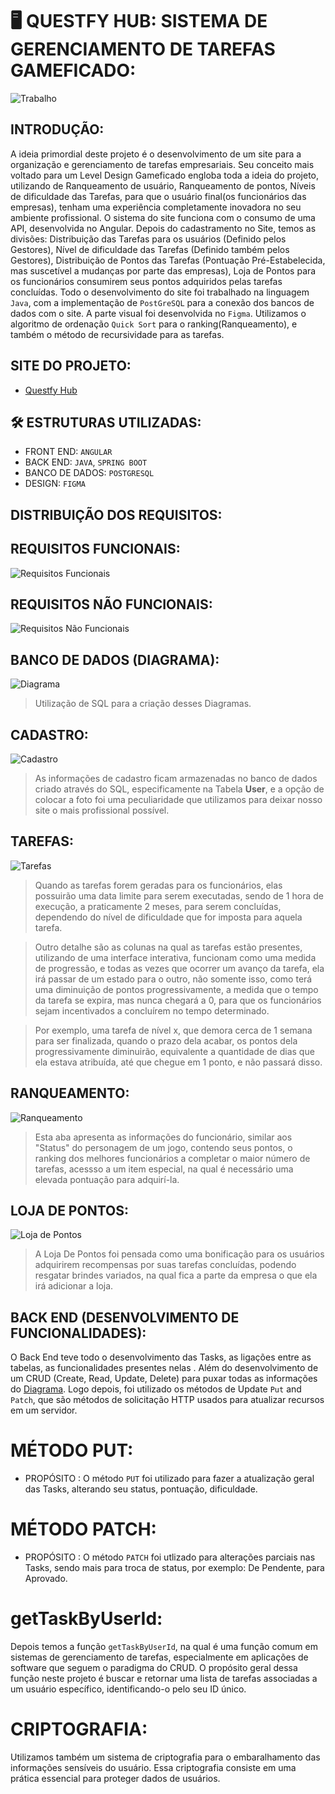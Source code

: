 # 🖥️ QUESTFY HUB: SISTEMA DE GERENCIAMENTO DE TAREFAS GAMEFICADO:

![Trabalho](https://github.com/Questfy-Hub/General_Informations/assets/132410269/f87fd2d4-74dd-4247-875e-77bc4347defb)



## INTRODUÇÃO:

A ideia primordial deste projeto é o desenvolvimento de um site para a organização e gerenciamento de tarefas empresariais. Seu conceito mais voltado para um Level Design Gameficado engloba toda a ideia do projeto, utilizando de Ranqueamento de usuário, Ranqueamento de pontos, Níveis de dificuldade das Tarefas, para que o usuário final(os funcionários das empresas), tenham uma experiência completamente inovadora no seu ambiente profissional. O sistema do site funciona com o consumo de uma API, desenvolvida no Angular. Depois do cadastramento no Site, temos as divisões: Distribuição das Tarefas para os usuários (Definido pelos Gestores), Nível de dificuldade das Tarefas (Definido também pelos Gestores), Distribuição de Pontos das Tarefas (Pontuação Pré-Estabelecida, mas suscetível a mudanças por parte das empresas), Loja de Pontos para os funcionários consumirem seus pontos adquiridos pelas tarefas concluídas. Todo o desenvolvimento do site foi trabalhado na linguagem `Java`, com a implementação de `PostGreSQL` para a conexão dos bancos de dados com o site. A parte visual foi desenvolvida no `Figma`. Utilizamos o algoritmo de ordenação `Quick Sort` para o ranking(Ranqueamento), e também o método de recursividade para as tarefas.



## SITE DO PROJETO:

 - [Questfy Hub](https://questfyhub.netlify.app/login)


## 🛠️ ESTRUTURAS UTILIZADAS:

- FRONT END: `ANGULAR`
- BACK END: `JAVA`, `SPRING BOOT`
- BANCO DE DADOS: `POSTGRESQL`
- DESIGN: `FIGMA`


## DISTRIBUIÇÃO DOS REQUISITOS:


## REQUISITOS FUNCIONAIS:

![Requisitos Funcionais](https://github.com/Questfy-Hub/General_Informations/assets/132410269/573e87eb-816a-4de4-982f-9a3cff539a82)

## REQUISITOS NÃO FUNCIONAIS:

![Requisitos Não Funcionais](https://github.com/Questfy-Hub/General_Informations/assets/132410269/aa213d69-d34f-4f7d-991d-6eeb535fdede)

## BANCO DE DADOS (DIAGRAMA):

![Diagrama](https://github.com/Questfy-Hub/General_Informations/assets/132410269/0f5f99ed-3c72-48de-adc6-fb63df01c830)

> Utilização de SQL para a criação desses Diagramas.






## CADASTRO:

![Cadastro](https://github.com/Questfy-Hub/General_Informations/assets/132410269/de40e406-ea7a-4af4-a7f1-b7e7e696ce87)

> As informações de cadastro ficam armazenadas no banco de dados criado através do SQL, especificamente na Tabela **User**, e a opção de colocar a foto foi uma peculiaridade que utilizamos para deixar nosso site o mais profissional possível.

## TAREFAS: 

![Tarefas](https://github.com/Questfy-Hub/General_Informations/assets/132410269/a485749a-7cea-4e4f-8ad2-bcd9c6f6e674)

> Quando as tarefas forem geradas para os funcionários, elas possuirão uma data limite para serem executadas, sendo de 1 hora de execução, a praticamente 2 meses, para serem concluídas,
dependendo do nível de dificuldade que for imposta para aquela tarefa.

> Outro detalhe são as colunas na qual as tarefas estão presentes, utilizando de uma interface interativa, funcionam como uma medida de progressão, e todas as vezes que ocorrer um avanço da tarefa, ela irá passar de um estado para o outro, não somente isso, como terá uma diminuição de pontos progressivamente, a medida que o tempo da tarefa se expira, mas nunca chegará a 0, para que os funcionários sejam incentivados a concluírem no tempo determinado.

> Por exemplo, uma tarefa de nível x, que demora cerca de 1 semana para ser finalizada, quando o prazo dela acabar, os pontos dela progressivamente diminuirão, equivalente a quantidade de dias que ela estava atribuída, até que chegue em 1 ponto, e não passará disso.

## RANQUEAMENTO:

![Ranqueamento](https://github.com/Questfy-Hub/General_Informations/assets/132410269/5a862cd5-c27f-47bd-9b18-2e67e633d7e0)

> Esta aba apresenta as informações do funcionário, similar aos "Status" do personagem de um jogo, contendo seus pontos, o ranking dos melhores funcionários a completar o maior número de tarefas, acessso a um item especial, na qual é necessário uma elevada pontuação para adquirí-la.

## LOJA DE PONTOS:


![Loja de Pontos](https://github.com/Questfy-Hub/General_Informations/assets/132410269/e0b02b44-f82a-435e-ba6a-6aef77120ceb)

> A Loja De Pontos foi pensada como uma bonificação para os usuários adquirirem recompensas por suas tarefas concluídas, podendo resgatar brindes variados, na qual fica a parte da empresa o que ela irá adicionar a loja.



## BACK END (DESENVOLVIMENTO DE FUNCIONALIDADES):

O Back End teve todo o desenvolvimento das Tasks, as ligações entre as tabelas, as funcionalidades presentes nelas . Além do desenvolvimento de um CRUD (Create, Read, Update, Delete) para puxar todas as informações
do [Diagrama](https://github.com/Questfy-Hub/General_Informations/assets/132410269/0f5f99ed-3c72-48de-adc6-fb63df01c830).
Logo depois, foi utilizado os métodos de Update `Put` and `Patch`, que são métodos de solicitação HTTP usados para atualizar recursos em um servidor.

# MÉTODO PUT:

- PROPÓSITO : O método `PUT` foi utilizado para fazer a atualização geral das Tasks, alterando seu status, pontuação, dificuldade.

# MÉTODO PATCH:

- PROPÓSITO : O método `PATCH` foi utlizado para alterações parciais nas Tasks, sendo mais para troca de status, por exemplo: De Pendente, para Aprovado.


# getTaskByUserId:

Depois temos a função `getTaskByUserId`, na qual é uma função comum em sistemas de gerenciamento de tarefas, especialmente em aplicações de software que seguem o paradigma do CRUD. O propósito geral dessa função neste projeto é buscar e retornar uma lista de tarefas associadas a um usuário específico, identificando-o pelo seu ID único.


# CRIPTOGRAFIA:

Utilizamos também  um sistema de criptografia para o embaralhamento das informações sensíveis do usuário. Essa criptografia consiste em uma prática essencial para proteger dados de usuários.
